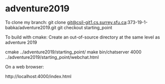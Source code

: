 # adventure2019

To clone my branch:
git clone git@csil-git1.cs.surrey.sfu.ca:373-19-1-babka/adventure2019.git
git checkout starting_point

To build with cmake:
Create an out-of-source directory at the same level as adventure 2019

cmake ../adventure2019/starting_point/
make
bin/chatserver 4000 ../adventure2019/starting_point/webchat.html

On a web browser:

http://localhost:4000/index.html
